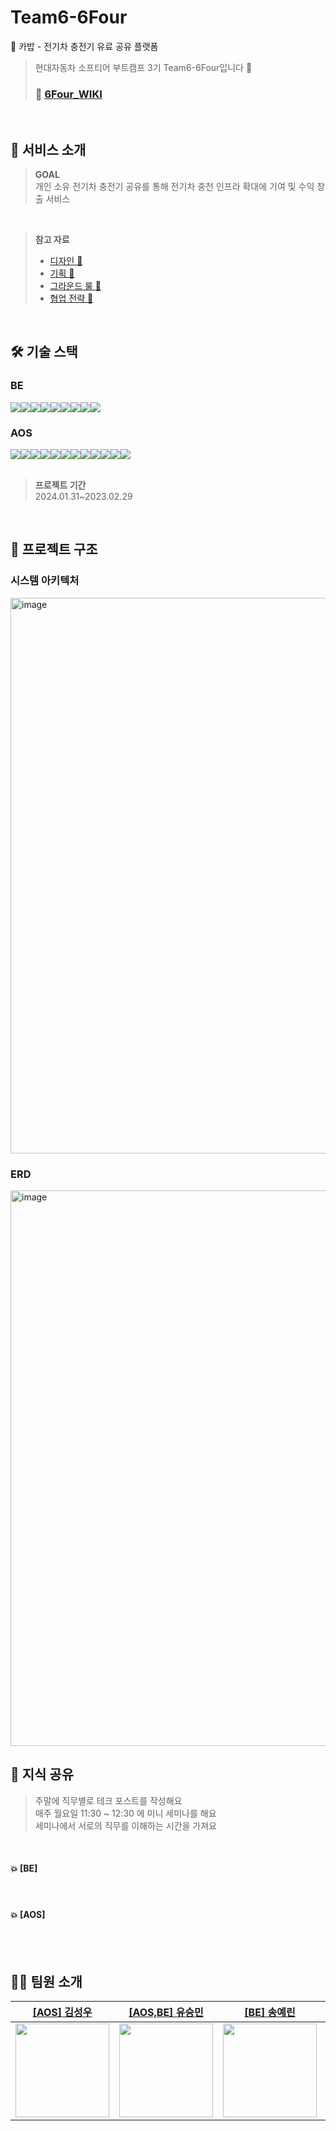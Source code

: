 # Team6-6Four
🔋 카밥 - 전기차 충전기 유료 공유 플랫폼

> 현대자동차 소프티어 부트캠프 3기
> Team6-6Four입니다 🙂
> ### 📌 [6Four_WIKI](https://github.com/softeerbootcamp-3rd/Team6-6Four/wiki)
<br>

## 🌴 서비스 소개
> **GOAL**  
> 개인 소유 전기차 충전기 공유를 통해 전기차 충천 인프라 확대에 기여 및 수익 창출 서비스
<br>

> **참고 자료**  
> * [디자인 🎨](https://www.figma.com/file/oFf3iFzY8G3QBokW6ISa1c/design?type=design&node-id=211%3A3671&mode=design&t=RH6UMUEEc9uiwixq-1)
> * [기획 📝](https://6four.notion.site/415654aded534db6a2af73d42039bcfd)
> * [그라운드 룰 📍](https://github.com/softeerbootcamp-3rd/Team6-6Four/wiki/GroundRule)
> * [협업 전략 📐](https://github.com/softeerbootcamp-3rd/Team6-6Four/wiki/Collaboration-strategy-%F0%9F%93%90)
<br>


## 🛠️ 기술 스택

### BE
<div style="display:flex;">
<img src="https://img.shields.io/badge/java-007396?style=for-the-badge&logo=java&logoColor=white">
<img src="https://img.shields.io/badge/spring-6DB33F?style=for-the-badge&logo=spring&logoColor=white">
<img src="https://img.shields.io/badge/springboot-6DB33F?style=for-the-badge&logo=springboot&logoColor=white">
<img src="https://img.shields.io/badge/mysql-4479A1?style=for-the-badge&logo=mysql&logoColor=white">
<img src="https://img.shields.io/badge/ec2-FF9900?style=for-the-badge&logo=amazonec2&logoColor=white">
<img src="https://img.shields.io/badge/s3-569A31?style=for-the-badge&logo=amazons3&logoColor=white">
<img src="https://img.shields.io/badge/code deploy-00AA12?style=for-the-badge&lo&logoColor=white">
<img src="https://img.shields.io/badge/github actions-2088FF?style=for-the-badge&logo=githubactions&logoColor=white">
<img src="https://img.shields.io/badge/sentry-362D59?style=for-the-badge&logo=sentry&logoColor=white">
</div>

### AOS
<div style="display:flex;">
<img src="https://img.shields.io/badge/kotlin-7F52FF?style=for-the-badge&logo=kotlin&logoColor=white">
<img src="https://img.shields.io/badge/firebase-FFCA28?style=for-the-badge&logo=firebase&logoColor=white">
<img src="https://img.shields.io/badge/android studio-3DDC84?style=for-the-badge&logo=android studio&logoColor=white">
<img src="https://img.shields.io/badge/hilt-3DDC84?style=for-the-badge&logo=android&logoColor=white">
<img src="https://img.shields.io/badge/corutine-3DDC84?style=for-the-badge&logo=android&logoColor=white">
<img src="https://img.shields.io/badge/retrofit-3DDC84?style=for-the-badge&logo=android&logoColor=white">
<img src="https://img.shields.io/badge/mvvm-3DDC84?style=for-the-badge&logo=android&logoColor=white">
<img src="https://img.shields.io/badge/coil-3DDC84?style=for-the-badge&logo=android&logoColor=white">
<img src="https://img.shields.io/badge/data binding-3DDC84?style=for-the-badge&logo=android&logoColor=white">
<img src="https://img.shields.io/badge/state flow-3DDC84?style=for-the-badge&logo=android&logoColor=white"> 
<img src="https://img.shields.io/badge/navigation-3DDC84?style=for-the-badge&logo=android&logoColor=white">
<img src="https://img.shields.io/badge/custum view-3DDC84?style=for-the-badge&logo=android&logoColor=white"> 
</div>
<br>

> **프로젝트 기간**  
> 2024.01.31~2023.02.29
<br>

## 🏢 프로젝트 구조

### 시스템 아키텍처
<img width="889" alt="image" src="https://github.com/softeerbootcamp-3rd/Team6-6Four/assets/102938120/5423265d-2777-407d-9bcd-97b799f846c2">



### ERD
<img width="889" alt="image" src="https://github.com/softeerbootcamp-3rd/Team6-6Four/assets/102938120/2e081e0d-1a82-4c0b-9888-07d1a7948627">

## 🧐 지식 공유
> 주말에 직무별로 테크 포스트를 작성해요   
> 매주 월요일 11:30 ~ 12:30 에 미니 세미나를 해요  
> 세미나에서 서로의 직무를 이해하는 시간을 가져요
<br>

#### 💥 [BE]
<br>


#### 💥 [AOS]
<br>


<br>

## 🧑‍💻 팀원 소개
| [[AOS] 김성우](https://github.com/kimseongwooo)                | [[AOS,BE] 유승민](https://github.com/99winnmin)                                                | [[BE] 송예린](https://github.com/yeriinnn)                         | [[BE] 이대산](https://github.com/DSL2e)                         | 
|---------------------------------------------------------|-------------------------------------------------------------|-----------------------------------------------------------|---------------------------------------------------------|
| <img src="https://github.com/softeerbootcamp-3rd/Team6-6Four/assets/102938120/ce7f1859-7418-4981-99bf-451c03c0d946" width="150"> | <img src="https://github.com/softeerbootcamp-3rd/Team6-6Four/assets/102938120/9ede35f5-a1c4-4024-b1ef-4f46d0391bd4" width="150"> | <img src="https://github.com/softeerbootcamp-3rd/Team6-6Four/assets/102938120/f1ad17a6-733b-4857-b8a2-9646958fef45" width="150"> | <img src="https://github.com/softeerbootcamp-3rd/Team6-6Four/assets/102938120/5c8dfa4b-5d2f-49ce-bb39-6c88d5667ff1" width="150"> |
<br>

